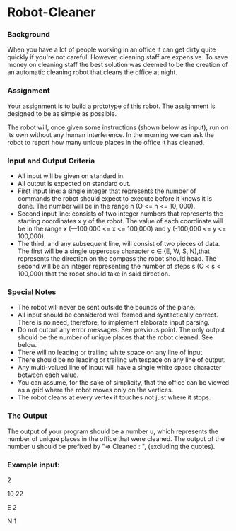 # Robot-Cleaner

### Background 
When you have a lot of people working in an office it can get dirty quite quickly if you're not careful. 
However, cleaning staff are expensive. To save money on cleaning staff the best solution was deemed to be the creation of an automatic cleaning robot that cleans the office at night. 

### Assignment 
Your assignment is to build a prototype of this robot. The assignment is designed to be as simple as possible. 

The robot will, once given some instructions (shown below as input), run on its own without any human interference. 
In the morning we can ask the robot to report how many unique places in the office it has cleaned. 

### Input and Output Criteria 
  * All input will be given on standard in. 
  * All output is expected on standard out. 
  * First input line: a single integer that represents the number of commands the robot should expect to execute before it knows it is done. 
  The number will be in the range n (O <= n <= 10, 000). 
  * Second input line: consists of two integer numbers that represents the starting coordinates x y of the robot. 
  The value of each coordinate will be in the range x (—100,000 <= x <= 100,000) and y (-100,000 <= y <=  100,000). 
  * The third, and any subsequent line, will consist of two pieces of data. 
  The first will be a single uppercase character c ∈ {E, W, S, N),that represents the direction on the compass the robot should head. 
  The second will be an integer representing the number of steps s (O < s < 100,000) that the robot should take in said direction. 

### Special Notes 
  * The robot will never be sent outside the bounds of the plane. 
  * All input should be considered well formed and syntactically correct. There is no need, therefore, to implement elaborate input parsing. 
  * Do not output any error messages. See previous point. The only output should be the number of unique places that the robot cleaned. See below. 
  * There will no leading or trailing white space on any line of input. 
  * There should be no leading or trailing whitespace on any line of output. 
  * Any multi-valued line of input will have a single white space character between each value. 
  * You can assume, for the sake of simplicity, that the office can be viewed as a grid where the robot moves only on the vertices. 
  * The robot cleans at every vertex it touches not just where it stops. 

### The Output 
The output of your program should be a number u, which represents the number of unique places in the office that were cleaned. 
The output of the number u should be prefixed by "=> Cleaned : ", (excluding the quotes). 

### Example input: 

2

10 22

E 2

N 1
